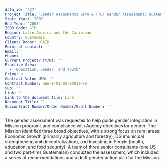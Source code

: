 ```yaml
---
data_id: '427'
Project Title: 'Gender Assesments STTA & TTO: Gender Assessment: Guatemala (TDY 73)'
Start Year: '2008'
End Year: '2008'
ISO3 Code: GTM
Region: Latin America and the Caribbean
Country: Guatemala
Client/ Donor: USAID
Point of contact: ''
Email: ''
Phone: ''
Current Project? (Y/N): ''
Practice Area:
  - 'Education, Gender, and Youth'
Prime: x
Contract Value USD: ''
Contract Number: GEW-I-01-02-00019-00
Sub: ''
Link: ''
Link to the document file: Link
Document Title: ''
Subcontract Number/Order Number/Grant Number: ''
---
```

The gender assessment was requested to help guide gender integration in Mission programs and compliance with Agency directives for gender. The Mission identified three broad objectives, with a strong focus on rural areas: Economic Growth (primarily agriculture and forestry), DG (municipal strengthening and decentralization), and Investing in People (health, education, and food security). A team of three senior consultants (one US and two part-time Guatemalan) conducted the assessment, which included a series of recommendations and a draft gender action plan for the Mission.